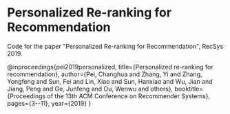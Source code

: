 # Personalized Re-ranking for Recommendation
Code for the paper "Personalized Re-ranking for Recommendation", RecSys 2019.


@inproceedings{pei2019personalized,
  title={Personalized re-ranking for recommendation},
  author={Pei, Changhua and Zhang, Yi and Zhang, Yongfeng and Sun, Fei and Lin, Xiao and Sun, Hanxiao and Wu, Jian and Jiang, Peng and Ge, Junfeng and Ou, Wenwu and others},
  booktitle={Proceedings of the 13th ACM Conference on Recommender Systems},
  pages={3--11},
  year={2019}
}
